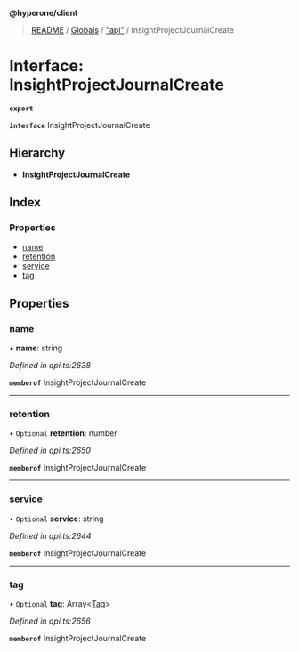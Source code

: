 **@hyperone/client**

> [README](../README.md) / [Globals](../globals.md) / ["api"](../modules/_api_.md) / InsightProjectJournalCreate

# Interface: InsightProjectJournalCreate

**`export`** 

**`interface`** InsightProjectJournalCreate

## Hierarchy

* **InsightProjectJournalCreate**

## Index

### Properties

* [name](_api_.insightprojectjournalcreate.md#name)
* [retention](_api_.insightprojectjournalcreate.md#retention)
* [service](_api_.insightprojectjournalcreate.md#service)
* [tag](_api_.insightprojectjournalcreate.md#tag)

## Properties

### name

•  **name**: string

*Defined in api.ts:2638*

**`memberof`** InsightProjectJournalCreate

___

### retention

• `Optional` **retention**: number

*Defined in api.ts:2650*

**`memberof`** InsightProjectJournalCreate

___

### service

• `Optional` **service**: string

*Defined in api.ts:2644*

**`memberof`** InsightProjectJournalCreate

___

### tag

• `Optional` **tag**: Array\<[Tag](_api_.tag.md)>

*Defined in api.ts:2656*

**`memberof`** InsightProjectJournalCreate
